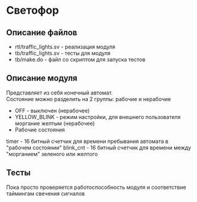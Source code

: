 # Светофор
## Описание файлов
* rtl/traffic_lights.sv   - реализация модуля
* tb/traffic_lights.sv - тесты для модуля
* tb/make.do          - файл со скриптом для запуска тестов
## Описание модуля
Представляет из себя конечный автомат.   
Состояние можно разделить на 2 группы: рабочие и нерабочие
* OFF - выключен (нерабочее)
* YELLOW_BLINK - режим настройки, для внешнего пользователя моргание желтым (нерабочее)
* Рабочие состояния

timer - 16 битный счетчик для времени пребывания автомата в "рабочем состоянии"
blink_cnt - 16 битный счетчик для времени между "морганием" зеленого или желтого
## Тесты
Пока просто проверяется работоспособность модуля и соответствие таймингам свечения сигналов
